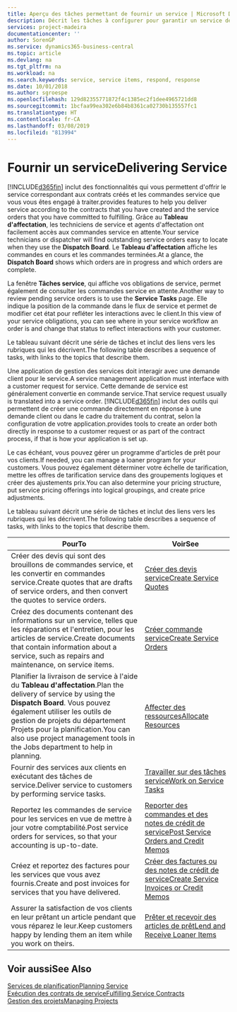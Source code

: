 ```yaml
---
title: Aperçu des tâches permettant de fournir un service | Microsoft Docs
description: Décrit les tâches à configurer pour garantir un service de qualité et respecter les ententes vis-à-vis des clients.
services: project-madeira
documentationcenter: ''
author: SorenGP
ms.service: dynamics365-business-central
ms.topic: article
ms.devlang: na
ms.tgt_pltfrm: na
ms.workload: na
ms.search.keywords: service, service items, respond, response
ms.date: 10/01/2018
ms.author: sgroespe
ms.openlocfilehash: 129d82355771872f4c1385ec2f1dee4965721dd8
ms.sourcegitcommit: 1bcfaa99ea302e6b84b8361ca02730b135557fc1
ms.translationtype: HT
ms.contentlocale: fr-CA
ms.lasthandoff: 03/08/2019
ms.locfileid: "813994"
---
```

# <a name="delivering-service"></a><span data-ttu-id="d4aaa-103">Fournir un service</span><span class="sxs-lookup"><span data-stu-id="d4aaa-103">Delivering Service</span></span>
[!INCLUDE[d365fin](includes/d365fin_md.md)] <span data-ttu-id="d4aaa-104">inclut des fonctionnalités qui vous permettent d'offrir le service correspondant aux contrats créés et les commandes service que vous vous êtes engagé à traiter.</span><span class="sxs-lookup"><span data-stu-id="d4aaa-104">provides features to help you deliver service according to the contracts that you have created and the service orders that you have committed to fulfilling.</span></span> <span data-ttu-id="d4aaa-105">Grâce au **Tableau d'affectation**, les techniciens de service et agents d'affectation ont facilement accès aux commandes service en attente.</span><span class="sxs-lookup"><span data-stu-id="d4aaa-105">Your service technicians or dispatcher will find outstanding service orders easy to locate when they use the **Dispatch Board**.</span></span> <span data-ttu-id="d4aaa-106">Le **Tableau d'affectation** affiche les commandes en cours et les commandes terminées.</span><span class="sxs-lookup"><span data-stu-id="d4aaa-106">At a glance, the **Dispatch Board** shows which orders are in progress and which orders are complete.</span></span>  
  
<span data-ttu-id="d4aaa-107">La fenêtre **Tâches service**, qui affiche vos obligations de service, permet également de consulter les commandes service en attente.</span><span class="sxs-lookup"><span data-stu-id="d4aaa-107">Another way to review pending service orders is to use the **Service Tasks** page.</span></span> <span data-ttu-id="d4aaa-108">Elle indique la position de la commande dans le flux de service et permet de modifier cet état pour refléter les interactions avec le client.</span><span class="sxs-lookup"><span data-stu-id="d4aaa-108">In this view of your service obligations, you can see where in your service workflow an order is and change that status to reflect interactions with your customer.</span></span>  
  
<span data-ttu-id="d4aaa-109">Le tableau suivant décrit une série de tâches et inclut des liens vers les rubriques qui les décrivent.</span><span class="sxs-lookup"><span data-stu-id="d4aaa-109">The following table describes a sequence of tasks, with links to the topics that describe them.</span></span>   

<span data-ttu-id="d4aaa-110">Une application de gestion des services doit interagir avec une demande client pour le service.</span><span class="sxs-lookup"><span data-stu-id="d4aaa-110">A service management application must interface with a customer request for service.</span></span> <span data-ttu-id="d4aaa-111">Cette demande de service est généralement convertie en commande service.</span><span class="sxs-lookup"><span data-stu-id="d4aaa-111">That service request usually is translated into a service order.</span></span> [!INCLUDE[d365fin](includes/d365fin_md.md)] <span data-ttu-id="d4aaa-112">inclut des outils qui permettent de créer une commande directement en réponse à une demande client ou dans le cadre du traitement du contrat, selon la configuration de votre application.</span><span class="sxs-lookup"><span data-stu-id="d4aaa-112">provides tools to create an order both directly in response to a customer request or as part of the contract process, if that is how your application is set up.</span></span>  
  
<span data-ttu-id="d4aaa-113">Le cas échéant, vous pouvez gérer un programme d'articles de prêt pour vos clients.</span><span class="sxs-lookup"><span data-stu-id="d4aaa-113">If needed, you can manage a loaner program for your customers.</span></span> <span data-ttu-id="d4aaa-114">Vous pouvez également déterminer votre échelle de tarification, mettre les offres de tarification service dans des groupements logiques et créer des ajustements prix.</span><span class="sxs-lookup"><span data-stu-id="d4aaa-114">You can also determine your pricing structure, put service pricing offerings into logical groupings, and create price adjustments.</span></span>  
  
<span data-ttu-id="d4aaa-115">Le tableau suivant décrit une série de tâches et inclut des liens vers les rubriques qui les décrivent.</span><span class="sxs-lookup"><span data-stu-id="d4aaa-115">The following table describes a sequence of tasks, with links to the topics that describe them.</span></span>   
  
|<span data-ttu-id="d4aaa-116">**Pour**</span><span class="sxs-lookup"><span data-stu-id="d4aaa-116">**To**</span></span>|<span data-ttu-id="d4aaa-117">**Voir**</span><span class="sxs-lookup"><span data-stu-id="d4aaa-117">**See**</span></span>|  
|------------|-------------|  
|<span data-ttu-id="d4aaa-118">Créer des devis qui sont des brouillons de commandes service, et les convertir en commandes service.</span><span class="sxs-lookup"><span data-stu-id="d4aaa-118">Create quotes that are drafts of service orders, and then convert the quotes to service orders.</span></span>|[<span data-ttu-id="d4aaa-119">Créer des devis service</span><span class="sxs-lookup"><span data-stu-id="d4aaa-119">Create Service Quotes</span></span>](service-how-to-create-service-quotes.md)|
|<span data-ttu-id="d4aaa-120">Créez des documents contenant des informations sur un service, telles que les réparations et l'entretien, pour les articles de service.</span><span class="sxs-lookup"><span data-stu-id="d4aaa-120">Create documents that contain information about a service, such as repairs and maintenance, on service items.</span></span>|[<span data-ttu-id="d4aaa-121">Créer commande service</span><span class="sxs-lookup"><span data-stu-id="d4aaa-121">Create Service Orders</span></span>](service-how-to-create-service-orders.md)|
|<span data-ttu-id="d4aaa-122">Planifier la livraison de service à l'aide du **Tableau d'affectation**.</span><span class="sxs-lookup"><span data-stu-id="d4aaa-122">Plan the delivery of service by using the **Dispatch Board**.</span></span> <span data-ttu-id="d4aaa-123">Vous pouvez également utiliser les outils de gestion de projets du département Projets pour la planification.</span><span class="sxs-lookup"><span data-stu-id="d4aaa-123">You can also use project management tools in the Jobs department to help in planning.</span></span>|[<span data-ttu-id="d4aaa-124">Affecter des ressources</span><span class="sxs-lookup"><span data-stu-id="d4aaa-124">Allocate Resources</span></span>](service-how-to-allocate-resources.md)|  
|<span data-ttu-id="d4aaa-125">Fournir des services aux clients en exécutant des tâches de service.</span><span class="sxs-lookup"><span data-stu-id="d4aaa-125">Deliver service to customers by performing service tasks.</span></span>|[<span data-ttu-id="d4aaa-126">Travailler sur des tâches service</span><span class="sxs-lookup"><span data-stu-id="d4aaa-126">Work on Service Tasks</span></span>](service-how-to-work-on-service-tasks.md)|  
|<span data-ttu-id="d4aaa-127">Reportez les commandes de service pour les services en vue de mettre à jour votre comptabilité.</span><span class="sxs-lookup"><span data-stu-id="d4aaa-127">Post service orders for services, so that your accounting is up-to-date.</span></span>|[<span data-ttu-id="d4aaa-128">Reporter des commandes et des notes de crédit de service</span><span class="sxs-lookup"><span data-stu-id="d4aaa-128">Post Service Orders and Credit Memos</span></span>](service-how-to-post-service-orders.md)|  
|<span data-ttu-id="d4aaa-129">Créez et reportez des factures pour les services que vous avez fournis.</span><span class="sxs-lookup"><span data-stu-id="d4aaa-129">Create and post invoices for services that you have delivered.</span></span>|[<span data-ttu-id="d4aaa-130">Créer des factures ou des notes de crédit de service</span><span class="sxs-lookup"><span data-stu-id="d4aaa-130">Create Service Invoices or Credit Memos</span></span>](service-how-create-invoices.md)|  
|<span data-ttu-id="d4aaa-131">Assurer la satisfaction de vos clients en leur prêtant un article pendant que vous réparez le leur.</span><span class="sxs-lookup"><span data-stu-id="d4aaa-131">Keep customers happy by lending them an item while you work on theirs.</span></span>| [<span data-ttu-id="d4aaa-132">Prêter et recevoir des articles de prêt</span><span class="sxs-lookup"><span data-stu-id="d4aaa-132">Lend and Receive Loaner Items</span></span>](service-how-to-lend-receive-loaners.md)|
  
## <a name="see-also"></a><span data-ttu-id="d4aaa-133">Voir aussi</span><span class="sxs-lookup"><span data-stu-id="d4aaa-133">See Also</span></span>  
[<span data-ttu-id="d4aaa-134">Services de planification</span><span class="sxs-lookup"><span data-stu-id="d4aaa-134">Planning Service</span></span>](service-plan-service.md)  
[<span data-ttu-id="d4aaa-135">Exécution des contrats de service</span><span class="sxs-lookup"><span data-stu-id="d4aaa-135">Fulfilling Service Contracts</span></span>](service-fulfill-service-contracts.md)  
[<span data-ttu-id="d4aaa-136">Gestion des projets</span><span class="sxs-lookup"><span data-stu-id="d4aaa-136">Managing Projects</span></span>](projects-manage-projects.md)  
